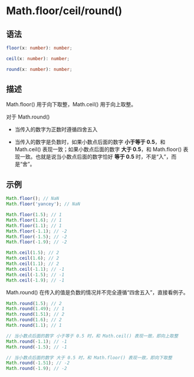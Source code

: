 # Math.floor/ceil/round() <Badge text="ES6"/>

## 语法

```ts
floor(x: number): number;

ceil(x: number): number;

round(x: number): number;
```

## 描述

Math.floor() 用于向下取整，Math.ceil() 用于向上取整。

对于 Math.round()

- 当传入的数字为正数时遵循四舍五入

- 当传入的数字是负数时，如果小数点后面的数字 **小于等于 0.5**，和 Math.ceil() 表现一致；如果小数点后面的数字 **大于 0.5**，和 Math.floor() 表现一致。也就是说当小数点后面的数字恰好 **等于 0.5** 时，不是“入”，而是“舍”。

## 示例

```js
Math.floor(); // NaN
Math.floor('yancey'); // NaN

Math.floor(1.5); // 1
Math.floor(1.6); // 1
Math.floor(1.1); // 1
Math.floor(-1.1); // -2
Math.floor(-1.5); // -2
Math.floor(-1.9); // -2

Math.ceil(1.5); // 2
Math.ceil(1.6); // 2
Math.ceil(1.1); // 2
Math.ceil(-1.1); // -1
Math.ceil(-1.5); // -1
Math.ceil(-1.9); // -1
```

Math.round() 在传入的值是负数的情况并不完全遵循“四舍五入”，直接看例子。

```js
Math.round(1.5); // 2
Math.round(1.49); // 1
Math.round(1.51); // 2
Math.round(1.6); // 2
Math.round(1.1); // 1

// 当小数点后面的数字 小于等于 0.5 时，和 Math.ceil() 表现一致，即向上取整
Math.round(-1.1); // -1
Math.round(-1.5); // -1

// 当小数点后面的数字 大于 0.5 时，和 Math.floor() 表现一致，即向下取整
Math.round(-1.51); // -2
Math.round(-1.9); // -2
```
